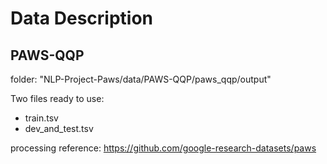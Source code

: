 # Data Description


## PAWS-QQP

folder: "NLP-Project-Paws/data/PAWS-QQP/paws_qqp/output"

Two files ready to use: 
* train.tsv 
* dev_and_test.tsv

processing reference: https://github.com/google-research-datasets/paws
